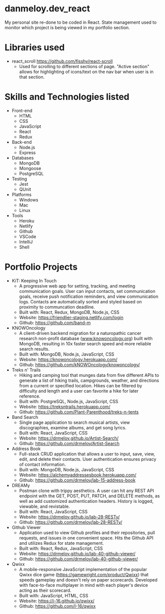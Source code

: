 # danmeloy.dev_react
My personal site re-done to be coded in React. State management used to monitor which project is being viewed in my portfolio section.

# Libraries used
  * react_scroll https://github.com/fisshy/react-scroll
    - Used for scrolling to different sections of page. "Active section" allows for highlighting of icons/text on the nav bar when user is in that section.

# Skills and Technologies listed
  * Front-end
    - HTML
    - CSS
    - JavaScript
    - React
    - Redux
  * Back-end
    - Node.js
    - Express
  * Databases
    - MongoDB
    - Mongoose
    - PostgreSQL
  * Testing
    - Jest
    - QUnit
  * Platforms
    - Windows
    - Mac
    - Linux
  * Tools
    - Heroku
    - Netlify
    - Github
    - VSCode
    - IntelliJ
    - Shell
    
# Portfolio Projects
  * KiT: Keeping In Touch
    - A progressive web app for setting, tracking, and meeting communication goals. User can input contacts, set communication goals, receive push notification reminders, and view communication logs. Contacts are automatically sorted and styled based on proximity to communcation deadline.
    - Built with: React, Redux, MongoDB, Node.js, CSS
    - Website: https://friendlier-staging.netlify.com/login
    - Github: https://github.com/band-m
  * KNOWOncology
    - A client-driven backend migration for a naturopathic cancer research non-profit database (www.knowoncology.org) built with MongoDB, resulting in 10x faster search speed and more reliable search results.
    - Built with: MongoDB, Node.js, JavaScript, CSS
    - Website: https://knowoncology.herokuapp.com/
    - Github: https://github.com/kNOWOncology/knowoncology/
  * Treks n' Trails
    - Hiking and camping tool that munges data from five different APIs to generate a list of hiking trails, campgrounds, weather, and directions from a current or specified location. Hikes can be filtered by difficulty and length and a user can favorite a hike for later reference.
    - Built with: PostgreSQL, Node.js, JavaScript, CSS
    - Website: https://treksntrails.herokuapp.com/
    - Github: https://github.com/Plant-Parenthood/treks-n-tents
  * Band Search
    - Single page application to search musical artists, view discographies, examine albums, and get song lyrics.
    - Built with: React, JavaScript, CSS
    - Website: https://drmeloy.github.io/Artist-Search/
    - Github: https://github.com/drmeloy/Artist-Search
  * Address Book
    - Full-stack CRUD application that allows a user to input, save, view, edit, and delete their contacts. User authentication ensures privacy of contact information.
    - Built with: MongoDB, Node.js, JavaScript, CSS
    - Website: https://alchemyaddressesbook.herokuapp.com/
    - Github: https://github.com/drmeloy/lab-15-address-book
  * DREAMy
    - Postman clone with trippy aesthetics. A user can hit any REST API endpoint with the GET, POST, PUT, PATCH, and DELETE methods, as well as add customized authentication headers. History is logged, viewable, and revistable.
    - Built with: React, JavaScript, CSS
    - Website: https://drmeloy.github.io/lab-28-RESTy/
    - Github: https://github.com/drmeloy/lab-28-RESTy/
  * Github Viewer
    - Application used to view Github profiles and their repositories, pull requests, and issues in one convenient space. Hits the Github API and utilizes Redux for state management.
    - Built with: React, Redux, JavaScript, CSS
    - Website: https://drmeloy.github.io/lab-40-github-viewer/
    - Github: https://github.com/drmeloy/lab-40-github-viewer/
  * Qwixx
    - A mobile-responsive JavaScript implementation of the popular Qwixx dice game (https://gamewright.com/product/Qwixx) that speeds gameplay and doesn't rely on paper scorecards. Developed with face-to-face multiplayer in mind with each player's device acting as their scorecard.
    - Built with: JavaScript, HTML, CSS
    - Website: https://i-16.github.io/qwixx/
    - Github: https://github.com/I-16/qwixx
